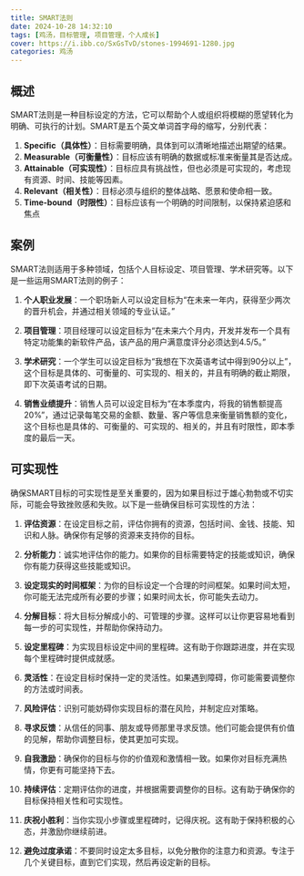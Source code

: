 ```yaml
---
title: SMART法则
date: 2024-10-28 14:32:10
tags: [鸡汤，目标管理, 项目管理，个人成长]
cover: https://i.ibb.co/SxGsTvD/stones-1994691-1280.jpg
categories: 鸡汤
---
```


## 概述
SMART法则是一种目标设定的方法，它可以帮助个人或组织将模糊的愿望转化为明确、可执行的计划。SMART是五个英文单词首字母的缩写，分别代表：


1. **Specific（具体性）**：目标需要明确，具体到可以清晰地描述出期望的结果。
2. **Measurable（可衡量性）**：目标应该有明确的数据或标准来衡量其是否达成。
3. **Attainable（可实现性）**：目标应具有挑战性，但也必须是可实现的，考虑现有资源、时间、技能等因素。
4. **Relevant（相关性）**：目标必须与组织的整体战略、愿景和使命相一致。
5. **Time-bound（时限性）**：目标应该有一个明确的时间限制，以保持紧迫感和焦点

## 案例

SMART法则适用于多种领域，包括个人目标设定、项目管理、学术研究等。以下是一些运用SMART法则的例子：

1. **个人职业发展**：一个职场新人可以设定目标为“在未来一年内，获得至少两次的晋升机会，并通过相关领域的专业认证。”

2. **项目管理**：项目经理可以设定目标为“在未来六个月内，开发并发布一个具有特定功能集的新软件产品，该产品的用户满意度评分必须达到4.5/5。”

3. **学术研究**：一个学生可以设定目标为“我想在下次英语考试中得到90分以上”，这个目标是具体的、可衡量的、可实现的、相关的，并且有明确的截止期限，即下次英语考试的日期。

4. **销售业绩提升**：销售人员可以设定目标为“在本季度内，将我的销售额提高20%”，通过记录每笔交易的金额、数量、客户等信息来衡量销售额的变化，这个目标也是具体的、可衡量的、可实现的、相关的，并且有时限性，即本季度的最后一天。

## 可实现性

确保SMART目标的可实现性是至关重要的，因为如果目标过于雄心勃勃或不切实际，可能会导致挫败感和失败。以下是一些确保目标可实现性的方法：

1. **评估资源**：在设定目标之前，评估你拥有的资源，包括时间、金钱、技能、知识和人脉。确保你有足够的资源来支持你的目标。

2. **分析能力**：诚实地评估你的能力。如果你的目标需要特定的技能或知识，确保你有能力获得这些技能或知识。

3. **设定现实的时间框架**：为你的目标设定一个合理的时间框架。如果时间太短，你可能无法完成所有必要的步骤；如果时间太长，你可能失去动力。

4. **分解目标**：将大目标分解成小的、可管理的步骤。这样可以让你更容易地看到每一步的可实现性，并帮助你保持动力。

5. **设定里程碑**：为实现目标设定中间的里程碑。这有助于你跟踪进度，并在实现每个里程碑时提供成就感。

6. **灵活性**：在设定目标时保持一定的灵活性。如果遇到障碍，你可能需要调整你的方法或时间表。

7. **风险评估**：识别可能妨碍你实现目标的潜在风险，并制定应对策略。

8. **寻求反馈**：从信任的同事、朋友或导师那里寻求反馈。他们可能会提供有价值的见解，帮助你调整目标，使其更加可实现。

9. **自我激励**：确保你的目标与你的价值观和激情相一致。如果你对目标充满热情，你更有可能坚持下去。

10. **持续评估**：定期评估你的进度，并根据需要调整你的目标。这有助于确保你的目标保持相关性和可实现性。

11. **庆祝小胜利**：当你实现小步骤或里程碑时，记得庆祝。这有助于保持积极的心态，并激励你继续前进。

12. **避免过度承诺**：不要同时设定太多目标，以免分散你的注意力和资源。专注于几个关键目标，直到它们实现，然后再设定新的目标。